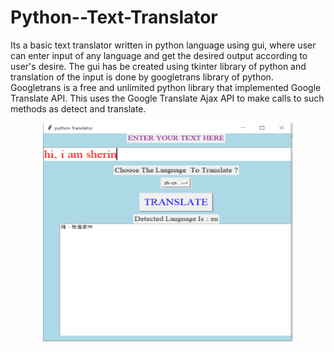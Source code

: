 # Python--Text-Translator
Its a basic text translator written in python language using gui, where user can enter input of any language and get the desired output according to user's desire.
The gui has be created using tkinter library of python and translation of the input is done by googletrans library of python.
Googletrans is a free and unlimited python library that implemented Google Translate API. This uses the Google Translate Ajax API to make calls to such methods as detect and translate.
<p align="center">
  <img src="img.PNG" width="400" height="350" title="hover text">
  
</p>

